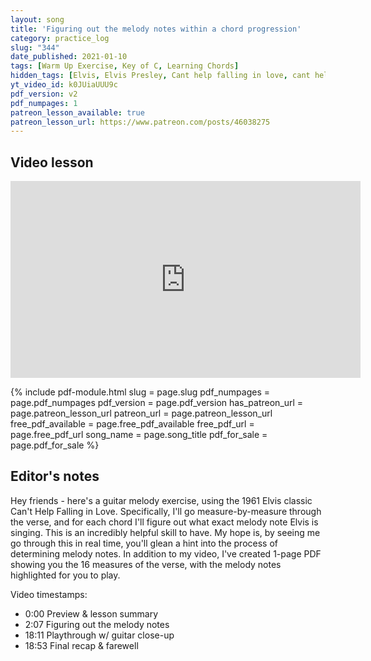 ```yaml
---
layout: song
title: 'Figuring out the melody notes within a chord progression'
category: practice_log
slug: "344"
date_published: 2021-01-10
tags: [Warm Up Exercise, Key of C, Learning Chords]
hidden_tags: [Elvis, Elvis Presley, Cant help falling in love, cant help falling in love with you]
yt_video_id: k0JUiaUUU9c
pdf_version: v2
pdf_numpages: 1
patreon_lesson_available: true
patreon_lesson_url: https://www.patreon.com/posts/46038275
---
```


## Video lesson

<iframe width="560" height="315" src="https://www.youtube.com/embed/k0JUiaUUU9c" frameborder="0" allow="accelerometer; autoplay; encrypted-media; gyroscope; picture-in-picture" allowfullscreen></iframe>

{% include pdf-module.html slug = page.slug pdf_numpages = page.pdf_numpages pdf_version = page.pdf_version has_patreon_url = page.patreon_lesson_url patreon_url = page.patreon_lesson_url free_pdf_available = page.free_pdf_available free_pdf_url = page.free_pdf_url song_name = page.song_title pdf_for_sale = page.pdf_for_sale %}

## Editor's notes

Hey friends - here's a guitar melody exercise, using the 1961 Elvis classic Can't Help Falling in Love. Specifically, I'll go measure-by-measure through the verse, and for each chord I'll figure out what exact melody note Elvis is singing. This is an incredibly helpful skill to have. My hope is, by seeing me go through this in real time, you'll glean a hint into the process of determining melody notes. In addition to my video, I've created 1-page PDF showing you the 16 measures of the verse, with the melody notes highlighted for you to play.

Video timestamps:

- 0:00 Preview & lesson summary
- 2:07 Figuring out the melody notes
- 18:11 Playthrough w/ guitar close-up
- 18:53 Final recap & farewell

